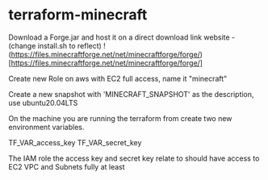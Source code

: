 # terraform-minecraft

Download a Forge.jar and host it on a direct download link website - (change install.sh to reflect)
!(https://files.minecraftforge.net/net/minecraftforge/forge/)[https://files.minecraftforge.net/net/minecraftforge/forge/]

Create new Role on aws with EC2 full access, name it "minecraft"

Create a new snapshot with 'MINECRAFT_SNAPSHOT' as the description, use ubuntu20.04LTS

On the machine you are running the terraform from create two new environment variables.

TF_VAR_access_key
TF_VAR_secret_key

The IAM role the access key and secret key relate to should have access to EC2 VPC and Subnets fully at least